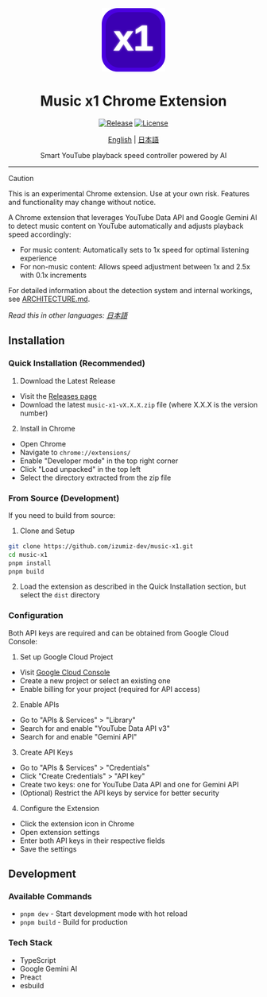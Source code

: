 <div align="center">
  <img src="src/icons/icon.svg" alt="Music x1 Logo" width="128" height="128" />
  
  # Music x1 Chrome Extension

  [![Release](https://img.shields.io/github/v/release/izumiz-dev/music-x1?style=flat-square)](https://github.com/izumiz-dev/music-x1/releases)
  [![License](https://img.shields.io/github/license/izumiz-dev/music-x1?style=flat-square)](LICENSE)

  [English](README.md) | [日本語](README_JA.md)

  Smart YouTube playback speed controller powered by AI
</div>

---

> [!CAUTION]
> This is an experimental Chrome extension. Use at your own risk. Features and functionality may change without notice.

A Chrome extension that leverages YouTube Data API and Google Gemini AI to detect music content on YouTube automatically and adjusts playback speed accordingly:
- For music content: Automatically sets to 1x speed for optimal listening experience
- For non-music content: Allows speed adjustment between 1x and 2.5x with 0.1x increments

For detailed information about the detection system and internal workings, see [ARCHITECTURE.md](ARCHITECTURE.md).

*Read this in other languages: [日本語](README_JA.md)*

## Installation

### Quick Installation (Recommended)

1. Download the Latest Release
- Visit the [Releases page](https://github.com/izumiz-dev/music-x1/releases)
- Download the latest `music-x1-vX.X.X.zip` file (where X.X.X is the version number)

2. Install in Chrome
- Open Chrome
- Navigate to `chrome://extensions/`
- Enable "Developer mode" in the top right corner
- Click "Load unpacked" in the top left
- Select the directory extracted from the zip file

### From Source (Development)

If you need to build from source:

1. Clone and Setup
```bash
git clone https://github.com/izumiz-dev/music-x1.git
cd music-x1
pnpm install
pnpm build
```

2. Load the extension as described in the Quick Installation section, but select the `dist` directory

### Configuration

Both API keys are required and can be obtained from Google Cloud Console:

1. Set up Google Cloud Project
- Visit [Google Cloud Console](https://console.cloud.google.com/)
- Create a new project or select an existing one
- Enable billing for your project (required for API access)

2. Enable APIs
- Go to "APIs & Services" > "Library"
- Search for and enable "YouTube Data API v3"
- Search for and enable "Gemini API"

3. Create API Keys
- Go to "APIs & Services" > "Credentials"
- Click "Create Credentials" > "API key"
- Create two keys: one for YouTube Data API and one for Gemini API
- (Optional) Restrict the API keys by service for better security

4. Configure the Extension
- Click the extension icon in Chrome
- Open extension settings
- Enter both API keys in their respective fields
- Save the settings

## Development

### Available Commands

- `pnpm dev` - Start development mode with hot reload
- `pnpm build` - Build for production

### Tech Stack

- TypeScript
- Google Gemini AI
- Preact
- esbuild

